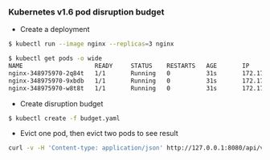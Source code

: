 ### Kubernetes v1.6 pod disruption budget

- Create a deployment

```sh
$ kubectl run --image nginx --replicas=3 nginx

$ kubectl get pods -o wide
NAME                    READY     STATUS    RESTARTS   AGE       IP           NODE
nginx-348975970-2q84t   1/1       Running   0          31s       172.17.0.4   127.0.0.1
nginx-348975970-9xbdb   1/1       Running   0          31s       172.17.0.2   127.0.0.1
nginx-348975970-w8t8t   1/1       Running   0          31s       172.17.0.3   127.0.0.1
```

- Create disruption budget

```sh
$ kubectl create -f budget.yaml
```

- Evict one pod, then evict two pods to see result

```sh
curl -v -H 'Content-type: application/json' http://127.0.0.1:8080/api/v1/namespaces/default/pods/nginx-348975970-2q84t/eviction -d @eviction.json
```
